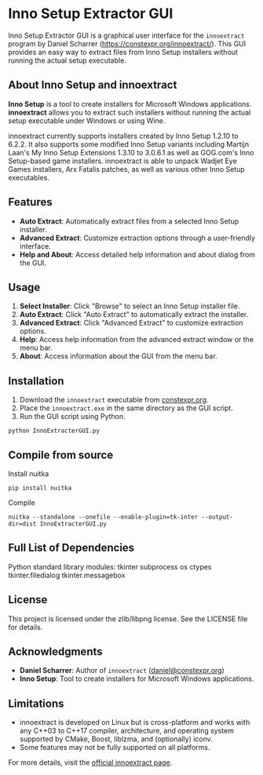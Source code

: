 # Inno Setup Extractor GUI

Inno Setup Extractor GUI is a graphical user interface for the `innoextract` program by Daniel Scharrer (https://constexpr.org/innoextract/). This GUI provides an easy way to extract files from Inno Setup installers without running the actual setup executable.

## About Inno Setup and innoextract

**Inno Setup** is a tool to create installers for Microsoft Windows applications. **innoextract** allows you to extract such installers without running the actual setup executable under Windows or using Wine.

innoextract currently supports installers created by Inno Setup 1.2.10 to 6.2.2. It also supports some modified Inno Setup variants including Martijn Laan's My Inno Setup Extensions 1.3.10 to 3.0.6.1 as well as GOG.com's Inno Setup-based game installers. innoextract is able to unpack Wadjet Eye Games installers, Arx Fatalis patches, as well as various other Inno Setup executables.

## Features

- **Auto Extract**: Automatically extract files from a selected Inno Setup installer.
- **Advanced Extract**: Customize extraction options through a user-friendly interface.
- **Help and About**: Access detailed help information and about dialog from the GUI.

## Usage

1. **Select Installer**: Click "Browse" to select an Inno Setup installer file.
2. **Auto Extract**: Click "Auto Extract" to automatically extract the installer.
3. **Advanced Extract**: Click "Advanced Extract" to customize extraction options.
4. **Help**: Access help information from the advanced extract window or the menu bar.
5. **About**: Access information about the GUI from the menu bar.

## Installation

1. Download the `innoextract` executable from [constexpr.org](https://constexpr.org/innoextract/).
2. Place the `innoextract.exe` in the same directory as the GUI script.
3. Run the GUI script using Python.
```
python InnoExtracterGUI.py
```

## Compile from source
Install nuitka
```
pip install nuitka
```

Compile
```
nuitka --standalone --onefile --enable-plugin=tk-inter --output-dir=dist InnoExtracterGUI.py

```

## Full List of Dependencies

Python standard library modules:
tkinter
subprocess
os
ctypes
tkinter.filedialog
tkinter.messagebox



## License

This project is licensed under the zlib/libpng license. See the LICENSE file for details.

## Acknowledgments

- **Daniel Scharrer**: Author of `innoextract` (daniel@constexpr.org)
- **Inno Setup**: Tool to create installers for Microsoft Windows applications.

## Limitations

- innoextract is developed on Linux but is cross-platform and works with any C++03 to C++17 compiler, architecture, and operating system supported by CMake, Boost, liblzma, and (optionally) iconv.
- Some features may not be fully supported on all platforms.

For more details, visit the [official innoextract page](https://constexpr.org/innoextract/).

